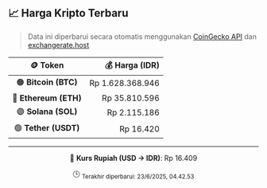 

<!-- HARGA_KRIPTO -->
## 📈 Harga Kripto Terbaru

> Data ini diperbarui secara otomatis menggunakan [CoinGecko API](https://www.coingecko.com/) dan [exchangerate.host](https://exchangerate.host/)

<div align="center">

| 🪙 Token | 💰 Harga (IDR) |
|:------:|---------------:|
| 🟠 **Bitcoin (BTC)**   | Rp 1.628.368.946 |
| 🔵 **Ethereum (ETH)**  | Rp 35.810.596 |
| 🟣 **Solana (SOL)**    | Rp 2.115.186 |
| 🟢 **Tether (USDT)**   | Rp 16.420 |

---

💱 **Kurs Rupiah (USD → IDR)**: Rp 16.409

🕒 <sub>Terakhir diperbarui: 23/6/2025, 04.42.53</sub>

</div>
<!-- /HARGA_KRIPTO -->